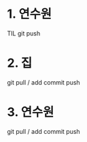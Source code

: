 # 1. 연수원 

TIL git push

# 2. 집 

git pull / add commit push

# 3. 연수원 

git pull / add commit push

